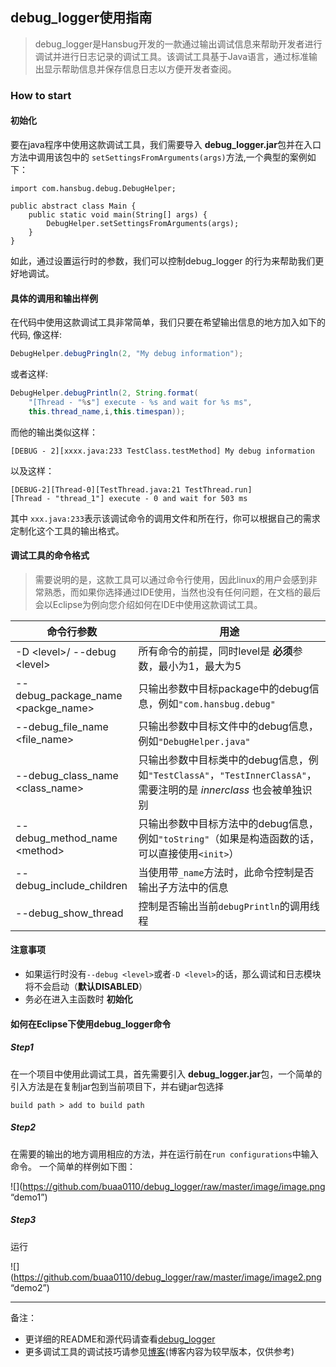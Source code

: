 ## debug_logger使用指南

>debug_logger是Hansbug开发的一款通过输出调试信息来帮助开发者进行调试并进行日志记录的调试工具。该调试工具基于Java语言，通过标准输出显示帮助信息并保存信息日志以方便开发者查阅。

### How to start

#### 初始化

要在java程序中使用这款调试工具，我们需要导入 **debug_logger.jar**包并在入口方法中调用该包中的 `setSettingsFromArguments(args)`方法,一个典型的案例如下：
```
import com.hansbug.debug.DebugHelper;

public abstract class Main {
    public static void main(String[] args) {
        DebugHelper.setSettingsFromArguments(args);
    }
}
```

如此，通过设置运行时的参数，我们可以控制debug_logger
的行为来帮助我们更好地调试。

#### 具体的调用和输出样例

在代码中使用这款调试工具非常简单，我们只要在希望输出信息的地方加入如下的代码, 像这样:
```java
DebugHelper.debugPringln(2, "My debug information");
```

或者这样:

```java
DebugHelper.debugPrintln(2, String.format(
    "[Thread - "%s"] execute - %s and wait for %s ms", 
    this.thread_name,i,this.timespan));
```

而他的输出类似这样：
```
[DEBUG - 2][xxxx.java:233 TestClass.testMethod] My debug information
```

以及这样：
```
[DEBUG-2][Thread-0][TestThread.java:21 TestThread.run] 
[Thread - "thread_1"] execute - 0 and wait for 503 ms
```

其中 `xxx.java:233`表示该调试命令的调用文件和所在行，你可以根据自己的需求定制化这个工具的输出格式。

#### 调试工具的命令格式

>需要说明的是，这款工具可以通过命令行使用，因此linux的用户会感到非常熟悉，而如果你选择通过IDE使用，当然也没有任何问题，在文档的最后会以Eclipse为例向您介绍如何在IDE中使用这款调试工具。

|命令行参数|用途|
|---|---|
|-D <level\>/ --debug <level\>|所有命令的前提，同时level是 **必须**参数，最小为1，最大为5|
|--debug_package_name <packge_name\>|只输出参数中目标package中的debug信息，例如`"com.hansbug.debug"`|
|--debug_file_name <file_name\>|只输出参数中目标文件中的debug信息，例如`"DebugHelper.java"`|
|--debug_class_name <class_name\>|只输出参数中目标类中的debug信息，例如`"TestClassA"`，`"TestInnerClassA"`，需要注明的是 *innerclass* 也会被单独识别|
|--debug_method_name <method\> |只输出参数中目标方法中的debug信息，例如`"toString"`（如果是构造函数的话，可以直接使用`<init>`）|
|--debug_include_children|当使用带`_name`方法时，此命令控制是否输出子方法中的信息|
|--debug_show_thread|控制是否输出当前`debugPrintln`的调用线程|

#### 注意事项

+ 如果运行时没有`--debug <level>`或者`-D <level>`的话，那么调试和日志模块将不会启动（**默认DISABLED**）
+ 务必在进入主函数时 **初始化**

#### 如何在Eclipse下使用debug_logger命令

##### Step1
在一个项目中使用此调试工具，首先需要引入 **debug_logger.jar**包，一个简单的引入方法是在复制jar包到当前项目下，并右键jar包选择

    build path > add to build path

##### Step2
在需要的输出的地方调用相应的方法，并在运行前在`run configurations`中输入命令。
一个简单的样例如下图：

![](https://github.com/buaa0110/debug_logger/raw/master/image/image.png “demo1”)

##### Step3
运行

![](https://github.com/buaa0110/debug_logger/raw/master/image/image2.png “demo2”)


---

备注：

+ 更详细的README和源代码请查看[debug_logger][1]
+ 更多调试工具的调试技巧请参见[博客][2](博客内容为较早版本，仅供参考)

[1]:https://github.com/HansBug/debug_logger
[2]:http://www.cnblogs.com/HansBug/p/8701447.html